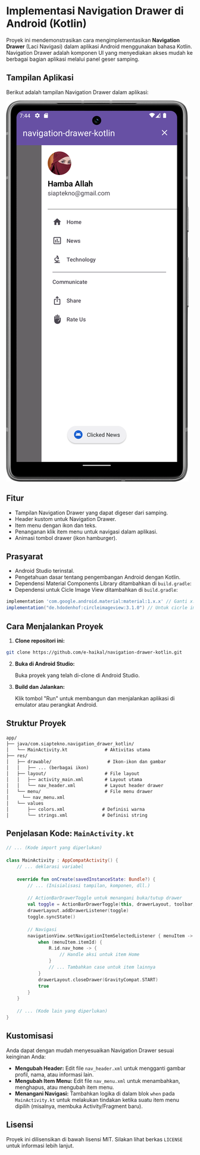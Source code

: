 # Implementasi Navigation Drawer di Android (Kotlin)

Proyek ini mendemonstrasikan cara mengimplementasikan **Navigation Drawer** (Laci Navigasi) dalam aplikasi Android menggunakan bahasa Kotlin. Navigation Drawer adalah komponen UI yang menyediakan akses mudah ke berbagai bagian aplikasi melalui panel geser samping.

## Tampilan Aplikasi

Berikut adalah tampilan Navigation Drawer dalam aplikasi:

[![Drawer Menu Active](https://github.com/e-haikal/navigation-drawer-kotlin/blob/main/documentation/Drawer%20Menu%20Active.png)](https://github.com/e-haikal/navigation-drawer-kotlin/blob/main/documentation/Drawer%20Menu%20Active.png)

## Fitur

-   Tampilan Navigation Drawer yang dapat digeser dari samping.
-   Header kustom untuk Navigation Drawer.
-   Item menu dengan ikon dan teks.
-   Penanganan klik item menu untuk navigasi dalam aplikasi.
-   Animasi tombol drawer (ikon hamburger).

## Prasyarat

-   Android Studio terinstal.
-   Pengetahuan dasar tentang pengembangan Android dengan Kotlin.
-   Dependensi Material Components Library ditambahkan di `build.gradle`:
-   Dependensi untuk Cicle Image View ditambahkan di `build.gradle`:


```gradle
implementation 'com.google.android.material:material:1.x.x' // Ganti x.x.x dengan versi terbaru
implementation("de.hdodenhof:circleimageview:3.1.0") // Untuk cicrle image view

```

## Cara Menjalankan Proyek

1.  **Clone repositori ini:**

```bash
git clone https://github.com/e-haikal/navigation-drawer-kotlin.git
```

2.  **Buka di Android Studio:**

    Buka proyek yang telah di-clone di Android Studio.

3.  **Build dan Jalankan:**

    Klik tombol "Run" untuk membangun dan menjalankan aplikasi di emulator atau perangkat Android.

## Struktur Proyek

```
app/
├── java/com.siaptekno.navigation_drawer_kotlin/
│   └── MainActivity.kt              # Aktivitas utama
├── res/
│   ├── drawable/                     # Ikon-ikon dan gambar
│   │   ├── ... (berbagai ikon)
│   ├── layout/                      # File layout
│   │   ├── activity_main.xml        # Layout utama
│   │   └── nav_header.xml           # Layout header drawer
│   └── menu/                        # File menu drawer
│     └── nav_menu.xml               
│   └── values
│       ├── colors.xml              # Definisi warna
│       └── strings.xml             # Definisi string
```

## Penjelasan Kode: `MainActivity.kt`

```kotlin
// ... (Kode import yang diperlukan)

class MainActivity : AppCompatActivity() {
    // ... deklarasi variabel

    override fun onCreate(savedInstanceState: Bundle?) {
        // ... (Inisialisasi tampilan, komponen, dll.)

        // ActionBarDrawerToggle untuk menangani buka/tutup drawer
        val toggle = ActionBarDrawerToggle(this, drawerLayout, toolbar, R.string.navigation_drawer_open, R.string.navigation_drawer_close)
        drawerLayout.addDrawerListener(toggle)
        toggle.syncState()

        // Navigasi
        navigationView.setNavigationItemSelectedListener { menuItem ->
            when (menuItem.itemId) {
                R.id.nav_home -> {
                    // Handle aksi untuk item Home
                }
                // ... Tambahkan case untuk item lainnya
            }
            drawerLayout.closeDrawer(GravityCompat.START)
            true
        }
    }

    // ... (Kode lain yang diperlukan)
}
```

## Kustomisasi

Anda dapat dengan mudah menyesuaikan Navigation Drawer sesuai keinginan Anda:

-   **Mengubah Header:** Edit file `nav_header.xml` untuk mengganti gambar profil, nama, atau informasi lain.
-   **Mengubah Item Menu:** Edit file `nav_menu.xml` untuk menambahkan, menghapus, atau mengubah item menu.
-   **Menangani Navigasi:** Tambahkan logika di dalam blok `when` pada `MainActivity.kt` untuk melakukan tindakan ketika suatu item menu dipilih (misalnya, membuka Activity/Fragment baru).

## Lisensi

Proyek ini dilisensikan di bawah lisensi MIT. Silakan lihat berkas `LICENSE` untuk informasi lebih lanjut.
